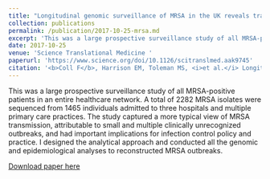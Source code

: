 ```yaml
---
title: "Longitudinal genomic surveillance of MRSA in the UK reveals transmission patterns in hospitals and the community"
collection: publications
permalink: /publication/2017-10-25-mrsa.md
excerpt: 'This was a large prospective surveillance study of all MRSA-positive patients in an entire healthcare network. A total of 2282 MRSA isolates were sequenced from 1465 individuals admitted to three hospitals and multiple primary care practices. The study captured a more typical view of MRSA transmission, attributable to small and multiple clinically unrecognized outbreaks, and had important implications for infection control policy and practice. I designed the analytical approach and conducted all the genomic and epidemiological analyses to reconstructed MRSA outbreaks.'
date: 2017-10-25
venue: 'Science Translational Medicine '
paperurl: 'https://www.science.org/doi/10.1126/scitranslmed.aak9745'
citation: '<b>Coll F</b>, Harrison EM, Toleman MS, <i>et al.</i> Longitudinal genomic surveillance of MRSA in the UK reveals transmission patterns in hospitals and the community. <i>Science Translational Medicine</i>. 2017;9(413):eaak9745. doi:10.1126/scitranslmed.aak9745'
---
```

This was a large prospective surveillance study of all MRSA-positive patients in an entire healthcare network. A total of 2282 MRSA isolates were sequenced from 1465 individuals admitted to three hospitals and multiple primary care practices. The study captured a more typical view of MRSA transmission, attributable to small and multiple clinically unrecognized outbreaks, and had important implications for infection control policy and practice. I designed the analytical approach and conducted all the genomic and epidemiological analyses to reconstructed MRSA outbreaks.

[Download paper here](http://francesccoll.github.io/files/bioinformatics_28_22_2991.pdf)
